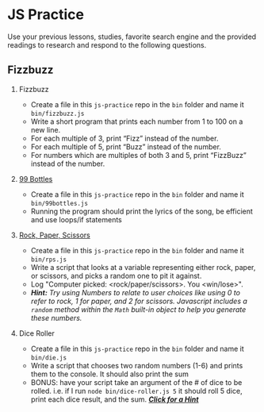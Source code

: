 # JS Practice

Use your previous lessons, studies, favorite search engine and the provided
readings to research and respond to the following questions.

## Fizzbuzz

1. Fizzbuzz
    - Create a file in this `js-practice` repo in the `bin` folder and name it `bin/fizzbuzz.js`
    - Write a short program that prints each number from 1 to 100 on a new line.
    - For each multiple of 3, print “Fizz” instead of the number.
    - For each multiple of 5, print “Buzz” instead of the number.
    - For numbers which are multiples of both 3 and 5, print “FizzBuzz”
    instead of the number.

2. [99 Bottles](http://www.99-bottles-of-beer.net/lyrics.html)
    - Create a file in this `js-practice` repo in the `bin` folder and name it `bin/99bottles.js`
    - Running the program should print the lyrics of the song, be efficient
    and use loops/if statements

3. [Rock, Paper, Scissors](https://en.wikipedia.org/wiki/Rock%E2%80%93paper%E2%80%93scissors)
    - Create a file in this `js-practice` repo in the `bin` folder and name it `bin/rps.js`
    - Write a script that looks at a variable representing either rock, paper,
      or scissors, and picks a random one to pit it against.
    - Log "Computer picked: <rock/paper/scissors>. You <win/lose>".
    - _**Hint:** Try using Numbers to relate to user choices like using 0 to refer
    to rock, 1 for paper, and 2 for scissors. Javascript includes a `random`
    method within the `Math` built-in object to help you generate these numbers._

4. Dice Roller
    - Create a file in this `js-practice` repo in the `bin` folder and name it `bin/die.js`
    - Write a script that chooses two random numbers (1-6) and prints them to
    the console. It should also print the sum
    - BONUS: have your script take an argument of the # of dice to be rolled.
    i.e. if I run `node bin/dice-roller.js 5` it should roll 5 dice, print
    each dice result, and the sum. [_**Click for a Hint**_](https://lmgtfy.com/?q=how+to+pass+arguments+to+a+node+script)
